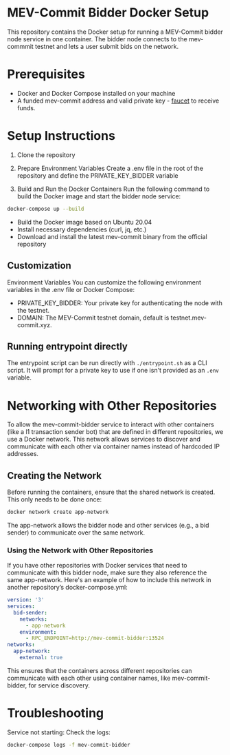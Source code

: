 # MEV-Commit Bidder Docker Setup
This repository contains the Docker setup for running a MEV-Commit bidder node service in one container. The bidder node connects to the mev-commmit testnet and lets a user submit bids on the network.

# Prerequisites
- Docker and Docker Compose installed on your machine
- A funded mev-commit address and valid private key - [faucet](https://faucet.testnet.mev-commit.xyz/) to receive funds.

# Setup Instructions
1. Clone the repository
2. Prepare Environment Variables
Create a .env file in the root of the repository and define the PRIVATE_KEY_BIDDER variable

3. Build and Run the Docker Containers
Run the following command to build the Docker image and start the bidder node service:

```bash 
docker-compose up --build
```

- Build the Docker image based on Ubuntu 20.04
- Install necessary dependencies (curl, jq, etc.)
- Download and install the latest mev-commit binary from the official repository

## Customization
Environment Variables
You can customize the following environment variables in the .env file or Docker Compose:

- PRIVATE_KEY_BIDDER: Your private key for authenticating the node with the testnet.
- DOMAIN: The MEV-Commit testnet domain, default is testnet.mev-commit.xyz.

## Running entrypoint directly
The entrypoint script can be run directly with `./entrypoint.sh` as a CLI script. It will prompt for a private key to use if one isn't provided as an `.env` variable.

# Networking with Other Repositories
To allow the mev-commit-bidder service to interact with other containers (like a l1 transaction sender bot) that are defined in different repositories, we use a Docker network. This network allows services to discover and communicate with each other via container names instead of hardcoded IP addresses.

## Creating the Network
Before running the containers, ensure that the shared network is created. This only needs to be done once:

```bash
docker network create app-network
```

The app-network allows the bidder node and other services (e.g., a bid sender) to communicate over the same network.

### Using the Network with Other Repositories
If you have other repositories with Docker services that need to communicate with this bidder node, make sure they also reference the same app-network. Here's an example of how to include this network in another repository’s docker-compose.yml:

```yaml
version: '3'
services:
  bid-sender:
    networks:
      - app-network
    environment:
      - RPC_ENDPOINT=http://mev-commit-bidder:13524
networks:
  app-network:
    external: true
```
This ensures that the containers across different repositories can communicate with each other using container names, like mev-commit-bidder, for service discovery.


# Troubleshooting
Service not starting: Check the logs:

```bash
docker-compose logs -f mev-commit-bidder
```